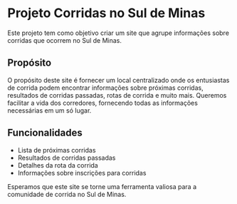 # Projeto Corridas no Sul de Minas

Este projeto tem como objetivo criar um site que agrupe informações sobre corridas que ocorrem no Sul de Minas.

## Propósito

O propósito deste site é fornecer um local centralizado onde os entusiastas de corrida podem encontrar informações sobre próximas corridas, resultados de corridas passadas, rotas de corrida e muito mais. Queremos facilitar a vida dos corredores, fornecendo todas as informações necessárias em um só lugar.

## Funcionalidades

- Lista de próximas corridas
- Resultados de corridas passadas
- Detalhes da rota da corrida
- Informações sobre inscrições para corridas

Esperamos que este site se torne uma ferramenta valiosa para a comunidade de corrida no Sul de Minas.